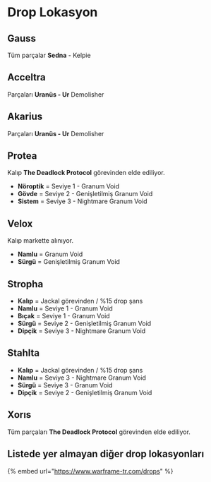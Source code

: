 # Drop Lokasyon

## Gauss

Tüm parçalar **Sedna** - Kelpie

## Acceltra

Parçaları **Uranüs - Ur** Demolisher

## Akarius

Parçaları **Uranüs - Ur** Demolisher

## Protea

Kalıp **The Deadlock Protocol** görevinden elde ediliyor.

* **Nöroptik** = Seviye 1 - Granum Void
* **Gövde** = Seviye 2 - Genişletilmiş Granum Void
* **Sistem** = Seviye 3 - Nightmare Granum Void

## Velox

Kalıp markette alınıyor.

* **Namlu** = Granum Void
* **Sürgü** = Genişletilmiş Granum Void

## Stropha

* **Kalıp** = Jackal görevinden / %15 drop şans
* **Namlu** = Seviye 1 - Granum Void
* **Bıçak** = Seviye 1 - Granum Void
* **Sürgü** = Seviye 2 - Genişletilmiş Granum Void
* **Dipçik** = Seviye 3 - Nightmare Granum Void

## Stahlta

* **Kalıp** = Jackal görevinden / %15 drop şans
* **Namlu** = Seviye 3 - Nightmare Granum Void
* **Sürgü** = Seviye 3 - Granum Void
* **Dipçik** = Seviye 2 - Genişletilmiş Granum Void

## Xorıs

Tüm parçaları **The Deadlock Protocol** görevinden elde ediliyor.

## Listede yer almayan diğer drop lokasyonları

{% embed url="https://www.warframe-tr.com/drops" %}


